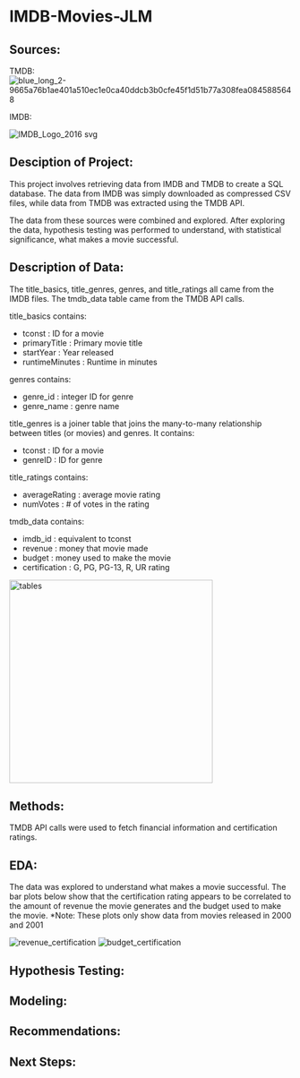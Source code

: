 # IMDB-Movies-JLM
 
 ## Sources:
 
 TMDB:
 ![blue_long_2-9665a76b1ae401a510ec1e0ca40ddcb3b0cfe45f1d51b77a308fea0845885648](https://user-images.githubusercontent.com/115378901/222606437-9bd0ed89-0366-4a9b-8c12-59e310a575c2.svg)

 IMDB:
 
 ![IMDB_Logo_2016 svg](https://user-images.githubusercontent.com/115378901/222606914-51cdda13-3b87-45eb-8450-2f7073413a92.png)

 
  ## Desciption of Project:
 This project involves retrieving data from IMDB and TMDB to create a SQL database. The data from IMDB was simply downloaded as compressed CSV files, while data from TMDB was extracted using the TMDB API. 
 
 The data from these sources were combined and explored. After exploring the data, hypothesis testing was performed to understand, with statistical significance, what makes a movie successful.
 
 ## Description of Data:
 The title_basics, title_genres, genres, and title_ratings all came from the IMDB files. The tmdb_data table came from the TMDB API calls. 
 
 title_basics contains:
 - tconst : ID for a movie
 - primaryTitle : Primary movie title
 - startYear : Year released
 - runtimeMinutes : Runtime in minutes

genres contains:
- genre_id : integer ID for genre
- genre_name : genre name

title_genres is a joiner table that joins the many-to-many relationship between titles (or movies) and genres. It contains:
- tconst : ID for a movie
- genreID : ID for genre

title_ratings contains:
- averageRating : average movie rating
- numVotes : # of votes in the rating

tmdb_data contains:
- imdb_id : equivalent to tconst
- revenue : money that movie made
- budget : money used to make the movie
- certification : G, PG, PG-13, R, UR rating

 
 <img width="363" alt="tables" src="https://user-images.githubusercontent.com/115378901/225484509-f08c0209-f076-46b0-bcae-fbe358e64738.png">



 ## Methods:
 TMDB API calls were used to fetch financial information and certification ratings.
 
 ## EDA:
 The data was explored to understand what makes a movie successful. The bar plots below show that the certification rating appears to be correlated to the amount of revenue the movie generates and the budget used to make the movie. *Note: These plots only show data from movies released in 2000 and 2001
 
![revenue_certification](https://user-images.githubusercontent.com/115378901/225486560-128d0c23-6041-4c87-8510-b4d51b2e7586.png)
![budget_certification](https://user-images.githubusercontent.com/115378901/225486565-4725aaa7-3f7e-40e1-81e4-dc67f3440c61.png)
 
 ## Hypothesis Testing:
 ## Modeling:
 ## Recommendations:
 ## Next Steps:
 
 
